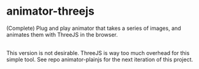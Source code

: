 # animator-threejs
(Complete) Plug and play animator that takes a series of images, and animates them with ThreeJS in the browser.<br/><br/>

This version is not desirable. ThreeJS is way too much overhead for this simple tool. See repo animator-plainjs for the next iteration of this project.